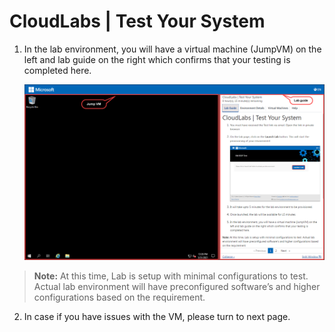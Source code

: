 # CloudLabs | Test Your System
		
1. In the lab environment, you will have a virtual machine (JumpVM) on the left and lab guide on the right which confirms that your testing is completed here. 

    ![](media/image001.png)

  > **Note:** At this time, Lab is setup with minimal configurations to test. Actual lab environment will have preconfigured software’s and higher configurations based on the requirement.

2. In case if you have issues with the VM, please turn to next page.
